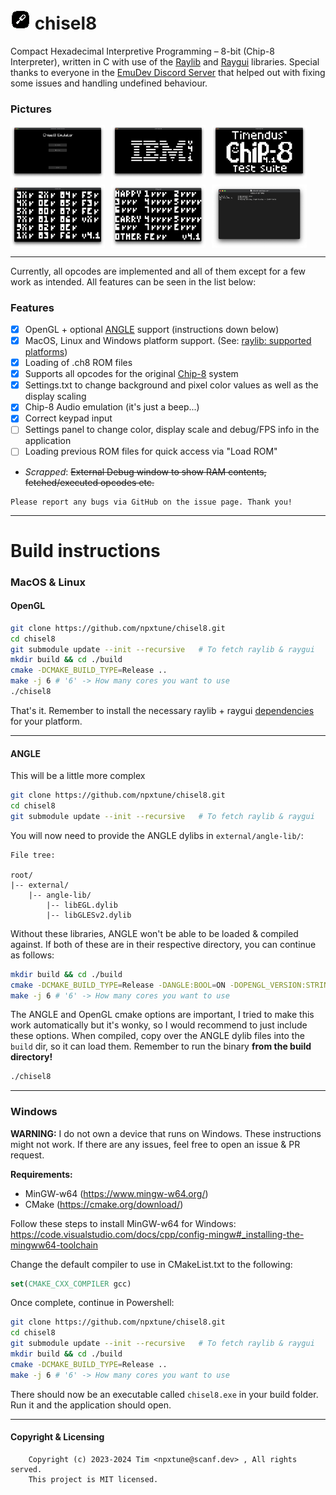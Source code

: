 # ![ICON](pictures/icon.png) chisel8
Compact Hexadecimal Interpretive Programming – 8-bit (Chip-8 Interpreter), written in C with use of the [Raylib](https://github.com/raysan5/raylib) and [Raygui](https://github.com/raysan5/raygui) libraries.
Special thanks to everyone in the [EmuDev Discord Server](https://discord.com/invite/7nuaqZ2) that helped out with fixing some issues and handling undefined behaviour.

### Pictures
<div style="display: flex; flex-wrap: wrap; gap: 10px;">
<img width="1392" alt="Menu" src="pictures/menu.png" style="width: 30%; max-width: 200px;">
<img width="1392" alt="IBM LOGO" src="pictures/ibm.png" style="width: 30%; max-width: 200px;">
<img width="1392" alt="Chip-8 TTS LOGO" src="pictures/chip8-logo.png" style="width: 30%; max-width: 200px;">
<img width="1392" alt="corax+" src="pictures/corax+.png" style="width: 30%; max-width: 200px;">
<img width="1392" alt="flags" src="pictures/flags.png" style="width: 30%; max-width: 200px;">
<img width="1392" alt="settings" src="pictures/settings.png" style="width: 30%; max-width: 200px;">
</div>

---
Currently, all opcodes are implemented and all of them except for a few work as intended. All features can be seen in the list below:

### Features
- [X] OpenGL + optional [ANGLE](https://chromium.googlesource.com/angle/angle/+/main/README.md) support (instructions down below)
- [X] MacOS, Linux and Windows platform support. (See: [raylib: supported platforms](https://www.raylib.com/#supported-platforms))
- [X] Loading of .ch8 ROM files
- [X] Supports all opcodes for the original [Chip-8](https://emu.gulrak.net/reference/opcodes/) system
- [X] Settings.txt to change background and pixel color values as well as the display scaling
- [X] Chip-8 Audio emulation (it's just a beep...)
- [X] Correct keypad input
- [ ] Settings panel to change color, display scale and debug/FPS info in the application
- [ ] Loading previous ROM files for quick access via "Load ROM"
- *Scrapped*: ~~External Debug window to show RAM contents, fetched/executed opcodes etc.~~

```
Please report any bugs via GitHub on the issue page. Thank you!
```
---
# Build instructions

### MacOS & Linux

#### OpenGL
```zsh
git clone https://github.com/npxtune/chisel8.git
cd chisel8
git submodule update --init --recursive   # To fetch raylib & raygui
mkdir build && cd ./build
cmake -DCMAKE_BUILD_TYPE=Release ..
make -j 6 # '6' -> How many cores you want to use
./chisel8
```
That's it. Remember to install the necessary raylib + raygui [dependencies](https://github.com/raysan5/raylib/wiki) for your platform.

---
#### ANGLE
This will be a little more complex
```zsh
git clone https://github.com/npxtune/chisel8.git
cd chisel8
git submodule update --init --recursive   # To fetch raylib & raygui
```
You will now need to provide the ANGLE dylibs in `external/angle-lib/`:
```
File tree:

root/
|-- external/
    |-- angle-lib/
        |-- libEGL.dylib
        |-- libGLESv2.dylib
```
Without these libraries, ANGLE won't be able to be loaded & compiled against.
If both of these are in their respective directory, you can continue as follows:
```zsh
mkdir build && cd ./build
cmake -DCMAKE_BUILD_TYPE=Release -DANGLE:BOOL=ON -DOPENGL_VERSION:STRING="ES 2.0" ..
make -j 6 # '6' -> How many cores you want to use
```
The ANGLE and OpenGL cmake options are important, I tried to make this work automatically
but it's wonky, so I would recommend to just include these options. When compiled, copy over
the ANGLE dylib files into the `build` dir, so it can load them. Remember to run the binary
**from the build directory!**
```zsh
./chisel8
```

---
### Windows
**WARNING:**    I do not own a device that runs on Windows. These instructions might not work.
If there are any issues, feel free to open an issue & PR request.

**Requirements:** 
- MinGW-w64 (https://www.mingw-w64.org/)
- CMake (https://cmake.org/download/)

Follow these steps to install MinGW-w64 for Windows: https://code.visualstudio.com/docs/cpp/config-mingw#_installing-the-mingww64-toolchain

Change the default compiler to use in CMakeList.txt to the following:
```cmake
set(CMAKE_CXX_COMPILER gcc)
```
Once complete, continue in Powershell:

```zsh
git clone https://github.com/npxtune/chisel8.git
cd chisel8
git submodule update --init --recursive   # To fetch raylib & raygui
mkdir build && cd ./build
cmake -DCMAKE_BUILD_TYPE=Release ..
make -j 6 # '6' -> How many cores you want to use
```

There should now be an executable called `chisel8.exe` in your build folder.
Run it and the application should open.

---
#### Copyright & Licensing
```
    Copyright (c) 2023-2024 Tim <npxtune@scanf.dev> , All rights served.
    This project is MIT licensed.
```